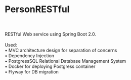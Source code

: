 # PersonRESTful
<br><br>
RESTful Web service using Spring Boot 2.0. 
<br><br>
Used:<br>
• MVC architecture design for separation of concerns<br>
• Dependency Injection<br>
• PostgressSQL Relational Database Management System<br>
• Docker for deploying Postgress container<br>
• Flyway for DB migration<br>


